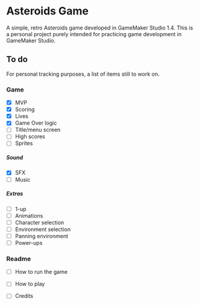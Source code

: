 # Asteroids Game

A simple, retro Asteroids game developed in GameMaker Studio 1.4.
This is a personal project purely intended for practicing game development in GameMaker Studio.

## To do
For personal tracking purposes, a list of items still to work on.

### Game
- [x] MVP
- [x] Scoring
- [x] Lives
- [x] Game Over logic
- [ ] Title/menu screen
- [ ] High scores
- [ ] Sprites
##### Sound
- [x] SFX
- [ ] Music
##### Extras
- [ ] 1-up
- [ ] Animations
- [ ] Character selection
- [ ] Environment selection
- [ ] Panning environment
- [ ] Power-ups
### Readme
- [ ] How to run the game
- [ ] How to play
- [ ] Credits

